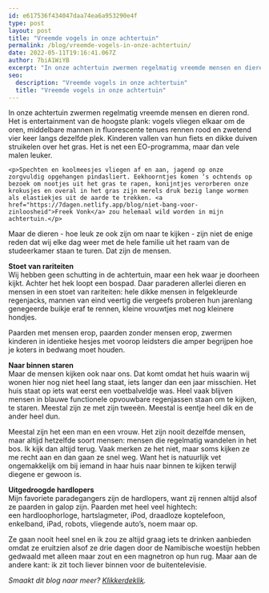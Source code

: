 ```yaml
---
id: e617536f434047daa74ea6a953290e4f
type: post
layout: post
title: "Vreemde vogels in onze achtertuin"
permalink: /blog/vreemde-vogels-in-onze-achtertuin/
date: 2022-05-11T19:16:41.067Z
author: 7biA1WiYB
excerpt: "In onze achtertuin zwermen regelmatig vreemde mensen en dieren rond. Het is entertainment van de hoogste plank: vogels vliegen elkaar om de oren, middelbare mannen in fluorescente tenues rennen rood en zwetend vier keer langs dezelfde plek. Kinderen vallen van hun fiets en dikke duiven struikelen over het gras. Het is net een EO-programma, maar dan vele malen leuker.  "
seo:
  description: "Vreemde vogels in onze achtertuin"
  title: "Vreemde vogels in onze achtertuin"
---
```

In onze achtertuin zwermen regelmatig vreemde mensen en dieren rond. Het is entertainment van de hoogste plank: vogels vliegen elkaar om de oren, middelbare mannen in fluorescente tenues rennen rood en zwetend vier keer langs dezelfde plek. Kinderen vallen van hun fiets en dikke duiven struikelen over het gras. Het is net een EO-programma, maar dan vele malen leuker.  

    <p>Spechten en koolmeesjes vliegen af en aan, jagend op onze zorgvuldig opgehangen pindasliert. Eekhoorntjes komen ‘s ochtends op bezoek om nootjes uit het gras te rapen, konijntjes verorberen onze krokusjes en overal in het gras zijn merels druk bezig lange wormen als elastiekjes uit de aarde te trekken. <a href="https://7dagen.netlify.app/blog/niet-bang-voor-zinloosheid">Freek Vonk</a> zou helemaal wild worden in mijn achtertuin.</p>
<p>Maar de dieren - hoe leuk ze ook zijn om naar te kijken - zijn niet de enige reden dat wij elke dag weer met de hele familie uit het raam van de studeerkamer staan te turen. Dat zijn de mensen.</p>
<p><strong>Stoet van rariteiten</strong><br>Wij hebben geen schutting in de achtertuin, maar een hek waar je doorheen kijkt. Achter het hek loopt een bospad. Daar paraderen allerlei dieren en mensen in een stoet van rariteiten: hele dikke mensen in felgekleurde regenjacks, mannen van eind veertig die vergeefs proberen hun jarenlang genegeerde buikje eraf te rennen, kleine vrouwtjes met nog kleinere hondjes. </p>
<p>Paarden met mensen erop, paarden zonder mensen erop, zwermen kinderen in identieke hesjes met voorop leidsters die amper begrijpen hoe je koters in bedwang moet houden.</p>
<p><strong>Naar binnen staren</strong><br>Maar de mensen kijken ook naar ons. Dat komt omdat het huis waarin wij wonen hier nog niet heel lang staat, iets langer dan een jaar misschien. Het huis staat op iets wat eerst een voetbalveldje was. Heel vaak blijven mensen in blauwe functionele opvouwbare regenjassen staan om te kijken, te staren. Meestal zijn ze met zijn tweeën. Meestal is eentje heel dik en de ander heel dun. </p>
<p>Meestal zijn het een man en een vrouw. Het zijn nooit dezelfde mensen, maar altijd hetzelfde soort mensen: mensen die regelmatig wandelen in het bos. Ik kijk dan altijd terug. Vaak merken ze het niet, maar soms kijken ze me recht aan en dan gaan ze snel weg. Want het is natuurlijk vet ongemakkelijk om bij iemand in haar huis naar binnen te kijken terwijl diegene er gewoon is.</p>
<p><strong>Uitgedroogde hardlopers</strong><br>Mijn favoriete paradegangers zijn de hardlopers, want zij rennen altijd alsof ze paarden in galop zijn. Paarden met heel veel hightech: een hardloophorloge, hartslagmeter, iPod, draadloze koptelefoon, enkelband, iPad, robots, vliegende auto’s, noem maar op.</p>
<p>Ze gaan nooit heel snel en ik zou ze altijd graag iets te drinken aanbieden omdat ze eruitzien alsof ze drie dagen door de Namibische woestijn hebben gedwaald met alleen maar zout en een magnetron op hun rug. Maar aan de andere kant: ik zit toch liever binnen voor de buitentelevisie.</p>
<p><i>Smaakt dit blog naar meer? <a href="https://7dagen.netlify.app/blogs">Klikkerdeklik</a>.</i></p>  
